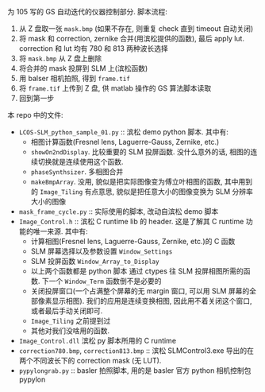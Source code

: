 为 105 写的 GS 自动迭代的仪器控制部分. 脚本流程:
1. 从 Z 盘取一张 `mask.bmp` (如果不存在, 则重复 check 直到 timeout 自动关闭)
2. 将 mask 和 correction, zernike 合并(用滨松提供的函数), 最后 apply lut. correction 和 lut 均有 780 和 813 两种波长选择
3. 将 `mask.bmp` 从 Z 盘上删除
4. 将合并的 mask 投屏到 SLM 上(滨松函数)
5. 用 balser 相机拍照, 得到 `frame.tif`
6. 将 `frame.tif` 上传到 Z 盘, 供 matlab 操作的 GS 算法脚本读取
7. 回到第一步

本 repo 中的文件:
- `LCOS-SLM_python_sample_01.py` :: 滨松 demo python 脚本. 其中有:
    - 相图计算函数(Fresnel lens, Laguerre-Gauss, Zernike, etc.)
    - `showOn2ndDisplay`. 比较重要的 SLM 投屏函数. 没什么意外的话, 相图的连续切换就是连续使用这个函数. 
    - `phaseSynthsizer`. 多相图合并
    - `makeBmpArray`. 没用, 貌似是把实际图像变为傅立叶相图的函数, 其中用到的 `Image_Tiling` 有点意思, 貌似是把任意大小的图像变换为 SLM 分辨率大小的图像
- `mask_frame_cycle.py` :: 实际使用的脚本, 改动自滨松 demo 脚本
- `Image_Control.h` :: 滨松 C runtime lib 的 header. 这是了解其 C runtime 功能的唯一来源. 其中有:
    - 计算相图(Fresnel lens, Laguerre-Gauss, Zernike, etc.)的 C 函数
    - SLM 屏幕选择以及参数设置 `Window_Settings`
    - SLM 投屏函数 `Window_Array_to_Display`
    - 以上两个函数都是 python 脚本 通过 ctypes 往 SLM 投屏相图所需的函数. 下一个 `Window_Term` 函数倒不是必要的
    - 关闭投屏窗口(一个占满整个屏幕的无 margin 窗口, 可以用 SLM 屏幕的全部像素显示相图). 我们的应用是连续变换相图, 因此用不着关闭这个窗口, 或者最后手动关闭即可. 
    - `Image_Tiling` 之前提到过
    - 其他对我们没啥用的函数. 
- `Image_Control.dll` 滨松 py 脚本所用的 C runtime
- `correction780.bmp`, `correction813.bmp` :: 滨松 SLMControl3.exe 导出的在两个不同波长下的 correction mask (无 LUT). 
- `pypylongrab.py` :: basler 拍照脚本, 用的是 basler 官方 python 相机控制包 pypylon